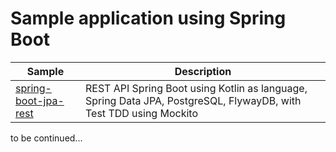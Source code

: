 # Sample application using Spring Boot
|Sample  | Description  |
|--|--|
| [spring-boot-jpa-rest](https://github.com/asronihidayat/spring-boot-samples/tree/master/spring-boot-jpa-rest)  | REST API Spring Boot using Kotlin as language, Spring Data JPA, PostgreSQL, FlywayDB, with Test TDD using Mockito  |

to be continued...
